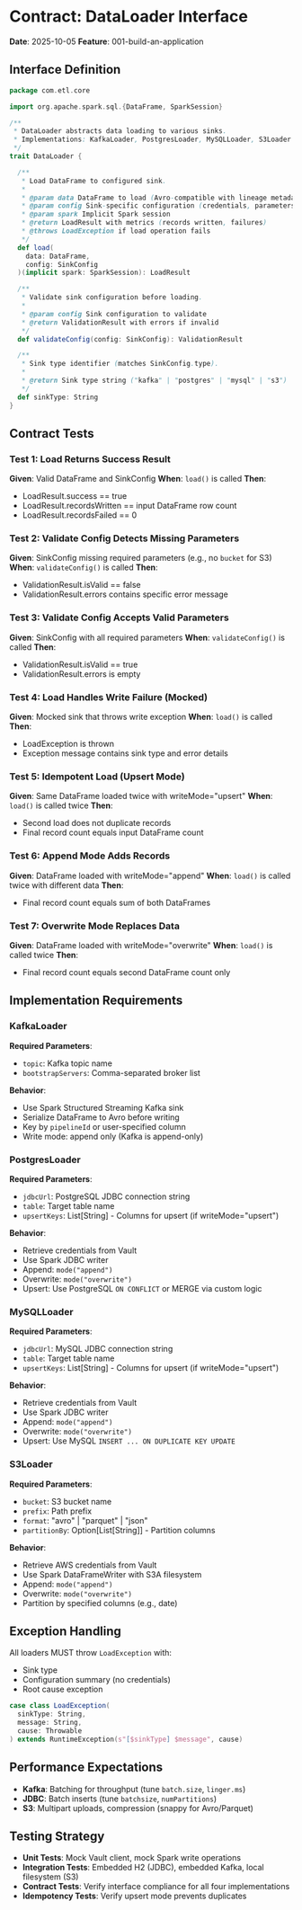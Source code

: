 # Contract: DataLoader Interface

**Date**: 2025-10-05
**Feature**: 001-build-an-application

## Interface Definition

```scala
package com.etl.core

import org.apache.spark.sql.{DataFrame, SparkSession}

/**
 * DataLoader abstracts data loading to various sinks.
 * Implementations: KafkaLoader, PostgresLoader, MySQLLoader, S3Loader
 */
trait DataLoader {

  /**
   * Load DataFrame to configured sink.
   *
   * @param data DataFrame to load (Avro-compatible with lineage metadata)
   * @param config Sink-specific configuration (credentials, parameters, write mode)
   * @param spark Implicit Spark session
   * @return LoadResult with metrics (records written, failures)
   * @throws LoadException if load operation fails
   */
  def load(
    data: DataFrame,
    config: SinkConfig
  )(implicit spark: SparkSession): LoadResult

  /**
   * Validate sink configuration before loading.
   *
   * @param config Sink configuration to validate
   * @return ValidationResult with errors if invalid
   */
  def validateConfig(config: SinkConfig): ValidationResult

  /**
   * Sink type identifier (matches SinkConfig.type).
   *
   * @return Sink type string ("kafka" | "postgres" | "mysql" | "s3")
   */
  def sinkType: String
}
```

## Contract Tests

### Test 1: Load Returns Success Result

**Given**: Valid DataFrame and SinkConfig
**When**: `load()` is called
**Then**:
- LoadResult.success == true
- LoadResult.recordsWritten == input DataFrame row count
- LoadResult.recordsFailed == 0

### Test 2: Validate Config Detects Missing Parameters

**Given**: SinkConfig missing required parameters (e.g., no `bucket` for S3)
**When**: `validateConfig()` is called
**Then**:
- ValidationResult.isValid == false
- ValidationResult.errors contains specific error message

### Test 3: Validate Config Accepts Valid Parameters

**Given**: SinkConfig with all required parameters
**When**: `validateConfig()` is called
**Then**:
- ValidationResult.isValid == true
- ValidationResult.errors is empty

### Test 4: Load Handles Write Failure (Mocked)

**Given**: Mocked sink that throws write exception
**When**: `load()` is called
**Then**:
- LoadException is thrown
- Exception message contains sink type and error details

### Test 5: Idempotent Load (Upsert Mode)

**Given**: Same DataFrame loaded twice with writeMode="upsert"
**When**: `load()` is called twice
**Then**:
- Second load does not duplicate records
- Final record count equals input DataFrame count

### Test 6: Append Mode Adds Records

**Given**: DataFrame loaded with writeMode="append"
**When**: `load()` is called twice with different data
**Then**:
- Final record count equals sum of both DataFrames

### Test 7: Overwrite Mode Replaces Data

**Given**: DataFrame loaded with writeMode="overwrite"
**When**: `load()` is called twice
**Then**:
- Final record count equals second DataFrame count only

## Implementation Requirements

### KafkaLoader

**Required Parameters**:
- `topic`: Kafka topic name
- `bootstrapServers`: Comma-separated broker list

**Behavior**:
- Use Spark Structured Streaming Kafka sink
- Serialize DataFrame to Avro before writing
- Key by `pipelineId` or user-specified column
- Write mode: append only (Kafka is append-only)

### PostgresLoader

**Required Parameters**:
- `jdbcUrl`: PostgreSQL JDBC connection string
- `table`: Target table name
- `upsertKeys`: List[String] - Columns for upsert (if writeMode="upsert")

**Behavior**:
- Retrieve credentials from Vault
- Use Spark JDBC writer
- Append: `mode("append")`
- Overwrite: `mode("overwrite")`
- Upsert: Use PostgreSQL `ON CONFLICT` or MERGE via custom logic

### MySQLLoader

**Required Parameters**:
- `jdbcUrl`: MySQL JDBC connection string
- `table`: Target table name
- `upsertKeys`: List[String] - Columns for upsert (if writeMode="upsert")

**Behavior**:
- Retrieve credentials from Vault
- Use Spark JDBC writer
- Append: `mode("append")`
- Overwrite: `mode("overwrite")`
- Upsert: Use MySQL `INSERT ... ON DUPLICATE KEY UPDATE`

### S3Loader

**Required Parameters**:
- `bucket`: S3 bucket name
- `prefix`: Path prefix
- `format`: "avro" | "parquet" | "json"
- `partitionBy`: Option[List[String]] - Partition columns

**Behavior**:
- Retrieve AWS credentials from Vault
- Use Spark DataFrameWriter with S3A filesystem
- Append: `mode("append")`
- Overwrite: `mode("overwrite")`
- Partition by specified columns (e.g., date)

## Exception Handling

All loaders MUST throw `LoadException` with:
- Sink type
- Configuration summary (no credentials)
- Root cause exception

```scala
case class LoadException(
  sinkType: String,
  message: String,
  cause: Throwable
) extends RuntimeException(s"[$sinkType] $message", cause)
```

## Performance Expectations

- **Kafka**: Batching for throughput (tune `batch.size`, `linger.ms`)
- **JDBC**: Batch inserts (tune `batchsize`, `numPartitions`)
- **S3**: Multipart uploads, compression (snappy for Avro/Parquet)

## Testing Strategy

- **Unit Tests**: Mock Vault client, mock Spark write operations
- **Integration Tests**: Embedded H2 (JDBC), embedded Kafka, local filesystem (S3)
- **Contract Tests**: Verify interface compliance for all four implementations
- **Idempotency Tests**: Verify upsert mode prevents duplicates
